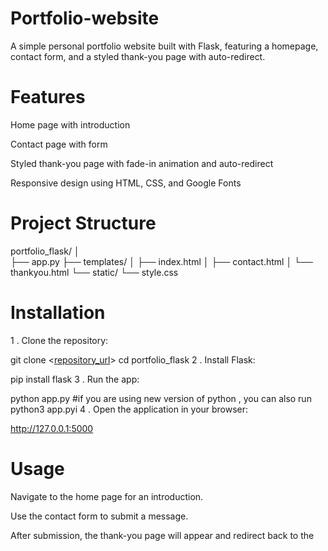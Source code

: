 
# Portfolio-website
A simple personal portfolio website built with Flask, featuring a homepage, contact form, and a styled thank-you page with auto-redirect.

# Features
Home page with introduction

Contact page with form

Styled thank-you page with fade-in animation and auto-redirect

Responsive design using HTML, CSS, and Google Fonts

# Project Structure
portfolio_flask/
│  
├── app.py
├── templates/
│   ├── index.html
│   ├── contact.html
│   └── thankyou.html
└── static/
    └── style.css
# Installation
1 . Clone the repository:

git clone <[repository_url](https://github.com/Manisha2704860/Portfolio-website/tree/main)>
cd portfolio_flask
2 . Install Flask:

pip install flask
3 . Run the app:

python app.py
#if you are using new version of python , you can also run
python3 app.pyi 
4 . Open the application in your browser:

http://127.0.0.1:5000
# Usage
Navigate to the home page for an introduction.

Use the contact form to submit a message.

After submission, the thank-you page will appear and redirect back to the
